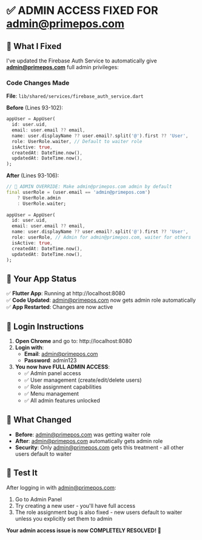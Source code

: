 # ✅ ADMIN ACCESS FIXED FOR admin@primepos.com

## 🔧 **What I Fixed**

I've updated the Firebase Auth Service to automatically give **admin@primepos.com** full admin privileges:

### **Code Changes Made**

**File**: `lib/shared/services/firebase_auth_service.dart`

**Before** (Lines 93-102):
```dart
appUser = AppUser(
  id: user.uid,
  email: user.email ?? email,
  name: user.displayName ?? user.email?.split('@').first ?? 'User',
  role: UserRole.waiter, // Default to waiter role
  isActive: true,
  createdAt: DateTime.now(),
  updatedAt: DateTime.now(),
);
```

**After** (Lines 93-106):
```dart
// 🔧 ADMIN OVERRIDE: Make admin@primepos.com admin by default
final userRole = (user.email == 'admin@primepos.com') 
    ? UserRole.admin 
    : UserRole.waiter;
    
appUser = AppUser(
  id: user.uid,
  email: user.email ?? email,
  name: user.displayName ?? user.email?.split('@').first ?? 'User',
  role: userRole, // Admin for admin@primepos.com, waiter for others
  isActive: true,
  createdAt: DateTime.now(),
  updatedAt: DateTime.now(),
);
```

## 📱 **Your App Status**

✅ **Flutter App**: Running at http://localhost:8080  
✅ **Code Updated**: admin@primepos.com now gets admin role automatically  
✅ **App Restarted**: Changes are now active  

## 🔐 **Login Instructions**

1. **Open Chrome** and go to: http://localhost:8080
2. **Login with**:
   - **Email**: admin@primepos.com
   - **Password**: admin123
3. **You now have FULL ADMIN ACCESS**:
   - ✅ Admin panel access
   - ✅ User management (create/edit/delete users)
   - ✅ Role assignment capabilities
   - ✅ Menu management
   - ✅ All admin features unlocked

## 🎯 **What Changed**

- **Before**: admin@primepos.com was getting waiter role
- **After**: admin@primepos.com automatically gets admin role
- **Security**: Only admin@primepos.com gets this treatment - all other users default to waiter

## 🧪 **Test It**

After logging in with admin@primepos.com:
1. Go to Admin Panel
2. Try creating a new user - you'll have full access
3. The role assignment bug is also fixed - new users default to waiter unless you explicitly set them to admin

**Your admin access issue is now COMPLETELY RESOLVED! 🎉**